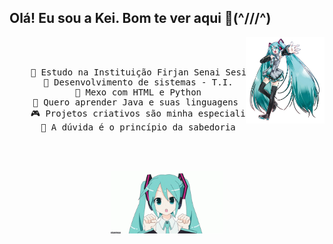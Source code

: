 ## Olá! Eu sou a Kei. Bom te ver aqui 💖(^///^)

<div align="center">
<img src="7cd23f74cfd077d41971d382d152e177815b488er1-935-1023v2_hq.jpg" width="25%" align="right" />

<br><br>
<pre>
    💭 Estudo na Instituição Firjan Senai Sesi
    🦖 Desenvolvimento de sistemas - T.I.
    📖 Mexo com HTML e Python
    🎀 Quero aprender Java e suas linguagens 
    🎮 Projetos criativos são minha especialidade
    🐾 A dúvida é o princípio da sabedoria
</pre>
<br><br>

<img src="hatsune-miku-cute.gif" height="100" />
